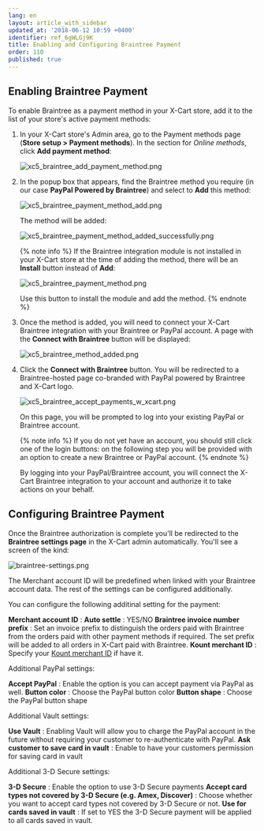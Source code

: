 ```yaml
---
lang: en
layout: article_with_sidebar
updated_at: '2018-06-12 10:59 +0400'
identifier: ref_6gWLGj9K
title: Enabling and Configuring Braintree Payment
order: 110
published: true
---
```

## Enabling Braintree Payment

To enable Braintree as a payment method in your X-Cart store, add it to the list of your store's active payment methods:

   1. In your X-Cart store's Admin area, go to the Payment methods page (**Store setup > Payment methods**). In the section for _Online methods_, click **Add payment method**:
        
      ![xc5_braintree_add_payment_method.png]({{site.baseurl}}/attachments/ref_3U96LOWn/xc5_braintree_add_payment_method.png)

   2. In the popup box that appears, find the Braintree method you require (in our case **PayPal Powered by Braintree**) and select to **Add** this method:

      ![xc5_braintree_payment_method_add.png]({{site.baseurl}}/attachments/ref_3U96LOWn/xc5_braintree_payment_method_add.png)
 
      The method will be added:
     
      ![xc5_braintree_payment_method_added_successfully.png]({{site.baseurl}}/attachments/ref_3U96LOWn/xc5_braintree_payment_method_added_successfully.png)

      {% note info %}
      If the Braintree integration module is not installed in your X-Cart store at the time of adding the method, there will be an **Install** button instead of **Add**: 
        
      ![xc5_braintree_payment_method.png]({{site.baseurl}}/attachments/ref_3U96LOWn/xc5_braintree_payment_method.png)
        
      Use this button to install the module and add the method.
      {% endnote %}
        
   3. Once the method is added, you will need to connect your X-Cart Braintree integration with your Braintree or PayPal account. A page with the **Connect with Braintree** button will be displayed:
       
      ![xc5_braintree_method_added.png]({{site.baseurl}}/attachments/ref_3U96LOWn/xc5_braintree_method_added.png)

   4. Click the **Connect with Braintree** button. You will be redirected to a Braintree-hosted page co-branded with PayPal powered by Braintree and X-Cart logo. 
   
      ![xc5_braintree_accept_payments_w_xcart.png]({{site.baseurl}}/attachments/ref_3U96LOWn/xc5_braintree_accept_payments_w_xcart.png)

      On this page, you will be prompted to log into your existing PayPal or Braintree account. 
      
      {% note info %}
      If you do not yet have an account, you should still click one of the login buttons: on the following step you will be provided with an option to create a new Braintree or PayPal account.
      {% endnote %}
      
      By logging into your PayPal/Braintree account, you will connect the X-Cart Braintree integration to your account and authorize it to take actions on your behalf. 
      
## Configuring Braintree Payment

Once the Braintree authorization is complete you'll be redirected to the **Braintree settings page** in the X-Cart admin automatically. You'll see a screen of the kind:

![braintree-settings.png]({{site.baseurl}}/attachments/ref_6gWLGj9K/braintree-settings.png)

The Merchant account ID will be predefined when linked with your Braintree account data. The rest of the settings can be configured additionally.

You can configure the following additinal setting for the payment:

**Merchant account ID** : 
**Auto settle** : YES/NO
**Braintree invoice number prefix** : Set an invoice prefix to distinguish the orders paid with Braintree from the orders paid with other payment methods if required. The set prefix will be added to all orders in X-Cart paid with Braintree.
**Kount merchant ID** : Specify your [Kount merchant ID](https://www.kount.com/fraud-detection-software/kount-products "Enabling and Configuring Braintree Payment") if have it.

Additional PayPal settings:

**Accept PayPal** : Enable the option is you can accept payment via PayPal as well.
**Button color** : Choose the PayPal button color
**Button shape** : Choose the PayPal button shape

Additional Vault settings:

**Use Vault** : Enabling Vault will allow you to charge the PayPal account in the future without requiring your customer to re-authenticate with PayPal.
**Ask customer to save card in vault** : Enable to have your customers permission for saving card in vault

Additional 3-D Secure settings:

**3-D Secure** : Enable the option to use 3-D Secure payments
**Accept card types not covered by 3-D Secure (e.g. Amex, Discover)** : Choose whether you want to accept card types not covered by 3-D Secure or not.
**Use for cards saved in vault** : If set to YES the 3-D Secure payment will be applied to all cards saved in vault.

